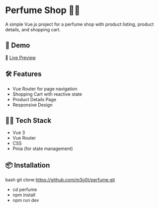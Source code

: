 # Perfume Shop 🧴🌸

A simple Vue.js project for a perfume shop with product listing, product details, and shopping cart.

## 🚀 Demo

🔗 [Live Preview](https://m3o0t.github.io/perfume/)


## 🛠️ Features

- Vue Router for page navigation
- Shopping Cart with reactive state
- Product Details Page
- Responsive Design

## 🧑‍💻 Tech Stack

- Vue 3
- Vue Router
- CSS 
- Pinia (for state management)

## 📦 Installation

bash
git clone https://github.com/m3o0t/perfume.git
- cd perfume
- npm install
- npm run dev
